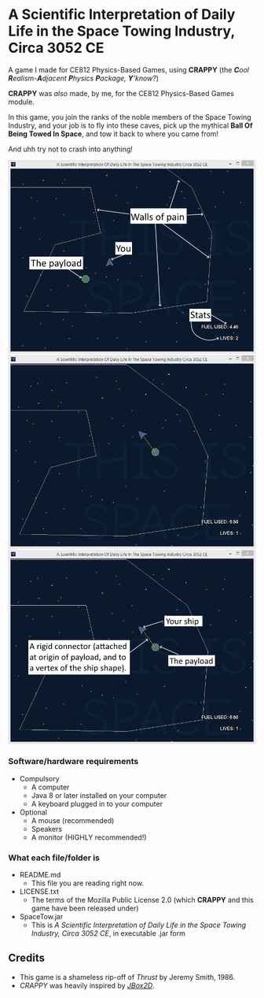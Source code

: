 # A Scientific Interpretation of Daily Life in the Space Towing Industry, Circa 3052 CE

A game I made for CE812 Physics-Based Games, using **CRAPPY**
(the ***C**ool **R**ealism-**A**djacent **P**hysics **P**ackage, **Y**'know?*)

**CRAPPY** was *also* made, by me, for the CE812 Physics-Based Games module.

In this game, you join the ranks of the noble members of the Space Towing Industry,
and your job is to fly into these caves,
pick up the mythical **Ball Of Being Towed In Space**,
and tow it back to where you came from!

And uhh try not to crash into anything!


![a cool annotated screenshot](/report%20images/screenshot%201.png)
![a cool screenshot of the game](/report%20images/screenshot%204.png)
![a cool annotated version of the first screenshot](/report%20images/screenshot%204%20annotated.png)

### Software/hardware requirements

* Compulsory
  * A computer
  * Java 8 or later installed on your computer
  * A keyboard plugged in to your computer
* Optional
  * A mouse (recommended)
  * Speakers
  * A monitor (HIGHLY recommended!)

### What each file/folder is

* README.md
  * This file you are reading right now.
* LICENSE.txt
  * The terms of the Mozilla Public License 2.0 (which **CRAPPY** and this game have been released under)
* SpaceTow.jar
  * This is *A Scientific Interpretation of Daily Life in the Space Towing Industry, Circa 3052 CE*,
    in executable .jar form

## Credits

* This game is a shameless rip-off of *Thrust* by Jeremy Smith, 1986.
* *CRAPPY* was heavily inspired by [*JBox2D*](https://github.com/jbox2d/jbox2d).

